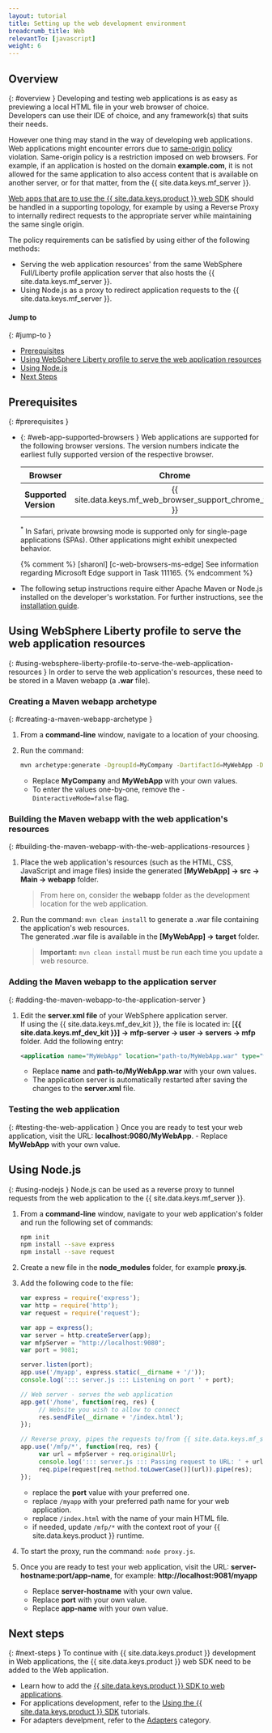```yaml
---
layout: tutorial
title: Setting up the web development environment
breadcrumb_title: Web
relevantTo: [javascript]
weight: 6
---
```

<!-- NLS_CHARSET=UTF-8 -->
## Overview
{: #overview }
Developing and testing web applications is as easy as previewing a local HTML file in your web browser of choice.  
Developers can use their IDE of choice, and any framework(s) that suits their needs.

However one thing may stand in the way of developing web applications. Web applications might encounter errors due to [same-origin policy](https://developer.mozilla.org/en-US/docs/Web/Security/Same-origin_policy) violation. Same-origin policy is a restriction imposed on web browsers. For example, if an application is hosted on the domain **example.com**, it is not allowed for the same application to also access content that is available on another server, or for that matter, from the {{ site.data.keys.mf_server }}.

[Web apps that are to use the {{ site.data.keys.product }} web SDK](../../../application-development/sdk/web) should be handled in a supporting topology, for example by using a Reverse Proxy to internally redirect requests to the appropriate server while maintaining the same single origin.

The policy requirements can be satisfied by using either of the following methods:

- Serving the web application resources' from the same WebSphere Full/Liberty profile application server that also hosts the {{ site.data.keys.mf_server }}.
- Using Node.js as a proxy to redirect application requests to the {{ site.data.keys.mf_server }}.

#### Jump to
{: #jump-to }
- [Prerequisites](#prerequisites)
- [Using WebSphere Liberty profile to serve the web application resources](#using-websphere-liberty-profile-to-serve-the-web-application-resources)
- [Using Node.js](#using-nodejs)
- [Next Steps](#next-steps)

## Prerequisites
{: #prerequisites }
-   {: #web-app-supported-browsers }
    Web applications are supported for the following browser versions. The version numbers indicate the earliest fully supported version of the respective browser.

    | Browser               | Chrome   | Safari<sup>*</sup>   | Internet Explorer   | Firefox   | Android Browser   |
    |-----------------------|:--------:|:--------------------:|:-------------------:|:---------:|:-----------------:|
    | **Supported Version** |  {{ site.data.keys.mf_web_browser_support_chrome_ver }} | {{ site.data.keys.mf_web_browser_support_safari_ver }} | {{ site.data.keys.mf_web_browser_support_ie_ver }} | {{ site.data.keys.mf_web_browser_support_firefox_ver }} | {{ site.data.keys.mf_web_browser_support_android_ver }}  |

    <sup>*</sup> In Safari, private browsing mode is supported only for single-page applications (SPAs). Other applications might exhibit unexpected behavior.

    {% comment %} [sharonl] [c-web-browsers-ms-edge] See information regarding Microsoft Edge support in Task 111165. {% endcomment %}

-   The following setup instructions require either Apache Maven or Node.js installed on the developer's workstation. For further instructions, see the [installation guide](../mobilefirst/installation-guide/).

## Using WebSphere Liberty profile to serve the web application resources
{: #using-websphere-liberty-profile-to-serve-the-web-application-resources }
In order to serve the web application's resources, these need to be stored in a Maven webapp (a **.war** file).

### Creating a Maven webapp archetype
{: #creating-a-maven-webapp-archetype }
1. From a **command-line** window, navigate to a location of your choosing.
2. Run the command:

   ```bash
   mvn archetype:generate -DgroupId=MyCompany -DartifactId=MyWebApp -DarchetypeArtifactId=maven-archetype-webapp -DinteractiveMode=false
   ```
    - Replace **MyCompany** and **MyWebApp** with your own values.
    - To enter the values one-by-one, remove the `-DinteractiveMode=false` flag.

### Building the Maven webapp with the web application's resources 
{: #building-the-maven-webapp-with-the-web-applications-resources }
1. Place the web application's resources (such as the HTML, CSS, JavaScript and image files) inside the generated **[MyWebApp] → src → Main → webapp** folder.

    > From here on, consider the **webapp** folder as the development location for the web application.

2. Run the command: `mvn clean install` to generate a .war file containing the application's web resources.  
   The generated .war file is available in the **[MyWebApp] → target** folder.
   
    > <span class="glyphicon glyphicon-exclamation-sign" aria-hidden="true"></span> **Important:** `mvn clean install` must be run each time you update a web resource.

### Adding the Maven webapp to the application server
{: #adding-the-maven-webapp-to-the-application-server }
1. Edit the **server.xml file** of your WebSphere application server.  
    If using the {{ site.data.keys.mf_dev_kit }}, the file is located in: [**{{ site.data.keys.mf_dev_kit }}] → mfp-server → user → servers → mfp** folder. Add the following entry:

   ```xml
   <application name="MyWebApp" location="path-to/MyWebApp.war" type="war"></application>
   ```
    - Replace **name** and **path-to/MyWebApp.war** with your own values.
    - The application server is automatically restarted after saving the changes to the **server.xml** file.  

### Testing the web application
{: #testing-the-web-application }
Once you are ready to test your web application, visit the URL: **localhost:9080/MyWebApp**.
    - Replace **MyWebApp** with your own value.

## Using Node.js
{: #using-nodejs }
Node.js can be used as a reverse proxy to tunnel requests from the web application to the {{ site.data.keys.mf_server }}.

1. From a **command-line** window, navigate to your web application's folder and run the following set of commands: 

   ```bash
   npm init
   npm install --save express
   npm install --save request
   ```

2. Create a new file in the **node_modules** folder, for example **proxy.js**.
3. Add the following code to the file:

   ```javascript
   var express = require('express');
   var http = require('http');
   var request = require('request');

   var app = express();
   var server = http.createServer(app);
   var mfpServer = "http://localhost:9080";
   var port = 9081;

   server.listen(port);
   app.use('/myapp', express.static(__dirname + '/'));
   console.log('::: server.js ::: Listening on port ' + port);

   // Web server - serves the web application
   app.get('/home', function(req, res) {
        // Website you wish to allow to connect
        res.sendFile(__dirname + '/index.html');
   });

   // Reverse proxy, pipes the requests to/from {{ site.data.keys.mf_server }}
   app.use('/mfp/*', function(req, res) {
        var url = mfpServer + req.originalUrl;
        console.log('::: server.js ::: Passing request to URL: ' + url);
        req.pipe(request[req.method.toLowerCase()](url)).pipe(res);
   });
   ```
    - replace the **port** value with your preferred one.
    - replace `/myapp` with your preferred path name for your web application.
    - replace `/index.html` with the name of your main HTML file.
    - if needed, update `/mfp/*` with the context root of your {{ site.data.keys.product }} runtime.

4. To start the proxy, run the command: `node proxy.js`.
5. Once you are ready to test your web application, visit the URL: **server-hostname:port/app-name**, for example: **http://localhost:9081/myapp**
    - Replace **server-hostname** with your own value.
    - Replace **port** with your own value.
    - Replace **app-name** with your own value.

## Next steps
{: #next-steps }
To continue with {{ site.data.keys.product }} development in Web applications, the {{ site.data.keys.product }} web SDK need to be added to the Web application.

* Learn how to add the [{{ site.data.keys.product }} SDK to web applications](../../../application-development/sdk/web/).
* For applications development, refer to the [Using the {{ site.data.keys.product }} SDK](../../../application-development/) tutorials.
* For adapters develpment, refer to the [Adapters](../../../adapters/) category.
